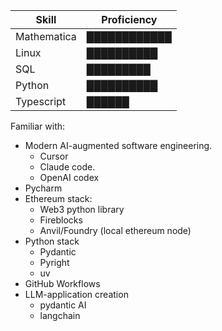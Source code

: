 | Skill       | Proficiency        |
|-------------|--------------------|
| Mathematica | ████████████       |
| Linux       | ██████████         |
| SQL         | █████████          |
| Python      | ██████████         |
| Typescript  | ██████             |


Familiar with:
- Modern AI-augmented software engineering.
  - Cursor
  - Claude code.
  - OpenAI codex
- Pycharm
- Ethereum stack:
  - Web3 python library
  - Fireblocks
  - Anvil/Foundry (local ethereum node)
- Python stack
  - Pydantic
  - Pyright
  - uv
- GitHub Workflows
- LLM-application creation
  - pydantic AI
  - langchain

